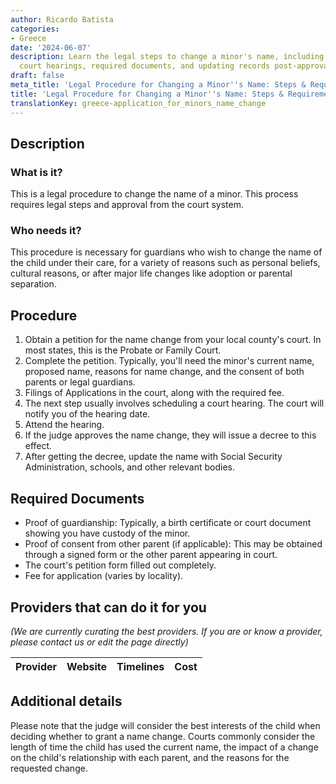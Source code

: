 ```yaml
---
author: Ricardo Batista
categories:
- Greece
date: '2024-06-07'
description: Learn the legal steps to change a minor's name, including filing a petition,
  court hearings, required documents, and updating records post-approval.
draft: false
meta_title: 'Legal Procedure for Changing a Minor''s Name: Steps & Requirements'
title: 'Legal Procedure for Changing a Minor''s Name: Steps & Requirements'
translationKey: greece-application_for_minors_name_change
---
```


## Description
### What is it?
This is a legal procedure to change the name of a minor. This process requires legal steps and approval from the court system.

### Who needs it?
This procedure is necessary for guardians who wish to change the name of the child under their care, for a variety of reasons such as personal beliefs, cultural reasons, or after major life changes like adoption or parental separation.

## Procedure
1. Obtain a petition for the name change from your local county's court. In most states, this is the Probate or Family Court.
2. Complete the petition. Typically, you'll need the minor's current name, proposed name, reasons for name change, and the consent of both parents or legal guardians.
3. Filings of Applications in the court, along with the required fee.
4. The next step usually involves scheduling a court hearing. The court will notify you of the hearing date.
5. Attend the hearing.
6. If the judge approves the name change, they will issue a decree to this effect.
7. After getting the decree, update the name with Social Security Administration, schools, and other relevant bodies.

## Required Documents
* Proof of guardianship: Typically, a birth certificate or court document showing you have custody of the minor.
* Proof of consent from other parent (if applicable): This may be obtained through a signed form or the other parent appearing in court.
* The court's petition form filled out completely.
* Fee for application (varies by locality).

## Providers that can do it for you

_(We are currently curating the best providers. If you are or know a provider, please contact us or edit the page directly)_

| Provider        |     Website     |     Timelines    |       Cost      |
| --------------- | --------------- |  :-------------: | :-------------: |

## Additional details
Please note that the judge will consider the best interests of the child when deciding whether to grant a name change. Courts commonly consider the length of time the child has used the current name, the impact of a change on the child's relationship with each parent, and the reasons for the requested change.
